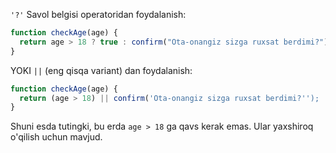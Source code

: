 `'?'` Savol belgisi operatoridan foydalanish:

```js
function checkAge(age) {
  return age > 18 ? true : confirm("Ota-onangiz sizga ruxsat berdimi?");
}
```

YOKI `||` (eng qisqa variant) dan foydalanish:

```js
function checkAge(age) {
  return (age > 18) || confirm('Ota-onangiz sizga ruxsat berdimi?'');
}
```

Shuni esda tutingki, bu erda `age > 18` ga qavs kerak emas. Ular yaxshiroq o'qilish uchun mavjud.
